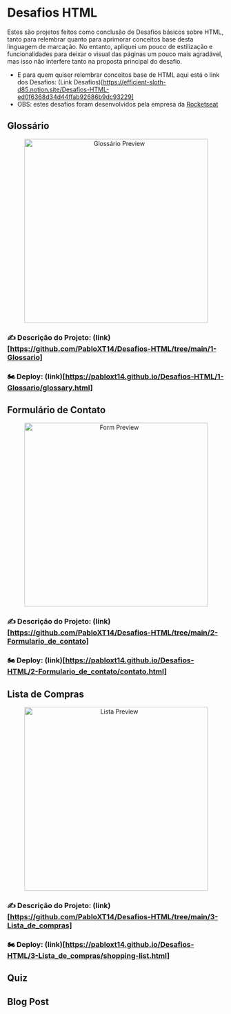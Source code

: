 # Desafios HTML

Estes são projetos feitos como conclusão de Desafios básicos sobre HTML, tanto para relembrar quanto para aprimorar conceitos base desta linguagem de marcação. No entanto, apliquei um pouco de estilização e funcionalidades para deixar o visual das páginas um pouco mais agradável, mas isso não interfere tanto na proposta principal do desafio.

* E para quem quiser relembrar conceitos base de HTML aqui está o link dos Desafios: (Link Desafios)[https://efficient-sloth-d85.notion.site/Desafios-HTML-ed0f6368d34d44ffab92686b9dc93229]
* OBS: estes desafios foram desenvolvidos pela empresa da [Rocketseat](https://www.rocketseat.com.br/)

## Glossário
<p align="center">
    <img alt="Glossário Preview" title="Glossário Preview" src="./github/Dem01-GoRestaurant-Web.gif" height="425" />
</p>

### ✍ Descrição do Projeto: (link)[https://github.com/PabloXT14/Desafios-HTML/tree/main/1-Glossario]
### 🏍 Deploy: (link)[https://pabloxt14.github.io/Desafios-HTML/1-Glossario/glossary.html]


## Formulário de Contato
<p align="center">
    <img alt="Form Preview" title="Form Preview" src="./github/Dem01-GoRestaurant-Web.gif" height="425" />
</p>

### ✍ Descrição do Projeto: (link)[https://github.com/PabloXT14/Desafios-HTML/tree/main/2-Formulario_de_contato]
### 🏍 Deploy: (link)[https://pabloxt14.github.io/Desafios-HTML/2-Formulario_de_contato/contato.html]


## Lista de Compras
<p align="center">
    <img alt="Lista Preview" title="Lista Preview" src="./github/Dem01-GoRestaurant-Web.gif" height="425" />
</p>

### ✍ Descrição do Projeto: (link)[https://github.com/PabloXT14/Desafios-HTML/tree/main/3-Lista_de_compras]
### 🏍 Deploy: (link)[https://pabloxt14.github.io/Desafios-HTML/3-Lista_de_compras/shopping-list.html]

## Quiz


## Blog Post


